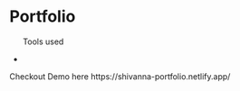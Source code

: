 # Portfolio
<html>
  <body>
    <ul>
    <p>Tools used</p>
      <li></li>
    </ul>
  </body>
</html>
Checkout Demo here   https://shivanna-portfolio.netlify.app/


